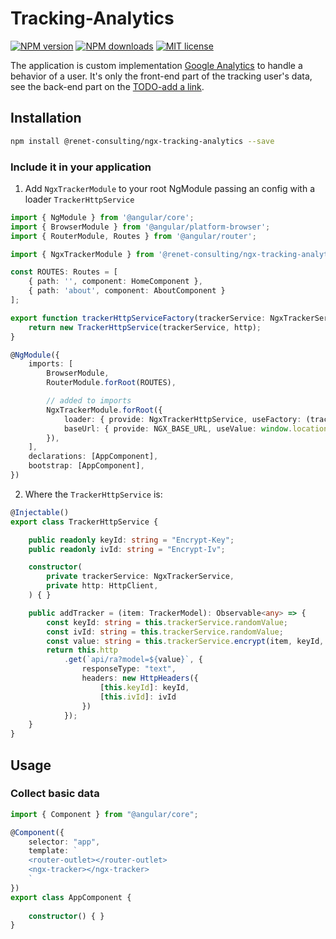 # Tracking-Analytics

[![NPM version](https://img.shields.io/npm/v/@renet-consulting/ngx-tracking-analytics.svg)](https://www.npmjs.com/package/@renet-consulting/ngx-tracking-analytics) 
[![NPM downloads](https://img.shields.io/npm/dm/@renet-consulting/ngx-tracking-analytics.svg)](https://www.npmjs.com/package/@renet-consulting/ngx-tracking-analytics)
[![MIT license](http://img.shields.io/badge/license-MIT-blue.svg)](LICENSE)

The application is custom implementation [Google Analytics](https://developers.google.com/analytics/devguides/collection/analyticsjs/) to handle a behavior of a user.
It's only the front-end part of the tracking user's data, see the back-end part on the [TODO-add a link](https://google.com).

## Installation

```sh
npm install @renet-consulting/ngx-tracking-analytics --save
```

### Include it in your application
1. Add `NgxTrackerModule` to your root NgModule passing an config with a loader `TrackerHttpService`
```ts
import { NgModule } from '@angular/core';
import { BrowserModule } from '@angular/platform-browser';
import { RouterModule, Routes } from '@angular/router';

import { NgxTrackerModule } from '@renet-consulting/ngx-tracking-analytics';

const ROUTES: Routes = [
    { path: '', component: HomeComponent },
    { path: 'about', component: AboutComponent }
];

export function trackerHttpServiceFactory(trackerService: NgxTrackerService, http: HttpClient): TrackerHttpService {
    return new TrackerHttpService(trackerService, http);
}

@NgModule({
    imports: [
        BrowserModule,
        RouterModule.forRoot(ROUTES),

        // added to imports
        NgxTrackerModule.forRoot({
			loader: { provide: NgxTrackerHttpService, useFactory: (trackerHttpServiceFactory), deps: [NgxTrackerService, HttpClient] },
			baseUrl: { provide: NGX_BASE_URL, useValue: window.location.host },
		}),
    ],
    declarations: [AppComponent],
    bootstrap: [AppComponent],
})
```
2. Where the `TrackerHttpService` is:

```ts
@Injectable()
export class TrackerHttpService {

    public readonly keyId: string = "Encrypt-Key";
    public readonly ivId: string = "Encrypt-Iv";

    constructor(
        private trackerService: NgxTrackerService,
        private http: HttpClient,
    ) { }

    public addTracker = (item: TrackerModel): Observable<any> => {
        const keyId: string = this.trackerService.randomValue;
        const ivId: string = this.trackerService.randomValue;
        const value: string = this.trackerService.encrypt(item, keyId, ivId);
        return this.http
            .get(`api/ra?model=${value}`, {
                responseType: "text",
                headers: new HttpHeaders({
                    [this.keyId]: keyId,
                    [this.ivId]: ivId
                })
            });
    }
}
```

## Usage
### Collect basic data

```ts
import { Component } from "@angular/core";

@Component({
    selector: "app",
    template: `
	<router-outlet></router-outlet>
	<ngx-tracker></ngx-tracker>
	`
})
export class AppComponent {
    
	constructor() { }
}
```
